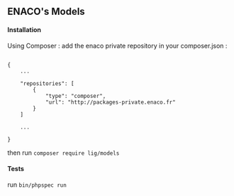 ## ENACO's Models

#### Installation

Using Composer : 
add the enaco private repository in your composer.json : 

```

{
    ...
    
    "repositories": [
        {
            "type": "composer",
            "url": "http://packages-private.enaco.fr"
        }
    ]
    
    ...
    
}

```

then run `composer require lig/models`

#### Tests

run `bin/phpspec run`